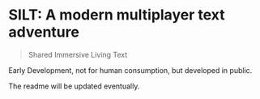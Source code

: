 SILT: A modern multiplayer text adventure
=========================================

> Shared Immersive Living Text

Early Development, not for human consumption, but developed in public.

The readme will be updated eventually.
